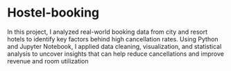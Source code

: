 # Hostel-booking
In this project, I analyzed real-world booking data from city and resort hotels to identify key factors behind high cancellation rates. Using Python and Jupyter Notebook, I applied data cleaning, visualization, and statistical analysis to uncover insights that can help reduce cancellations and improve revenue and room utilization

